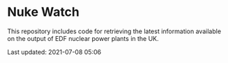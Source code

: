 # Nuke Watch

This repository includes code for retrieving the latest information available on the output of EDF nuclear power plants in the UK.

Last updated: 2021-07-08 05:06